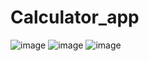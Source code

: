# Calculator_app
![image](https://github.com/user-attachments/assets/84f77712-9edd-40f3-b931-a6955fb269da)
![image](https://github.com/user-attachments/assets/853428ce-3237-4a9f-9c54-90971bd0fe8e)
![image](https://github.com/user-attachments/assets/b4ca3fe6-0395-45ef-bac1-afc5e41942f9)


